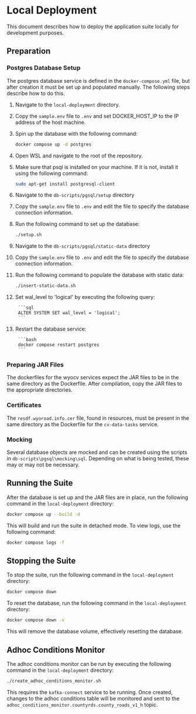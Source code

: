 # Local Deployment
This document describes how to deploy the application suite locally for development purposes.

## Preparation
### Postgres Database Setup
The postgres database service is defined in the `docker-compose.yml` file, but after creation it must be set up and populated manually. The following steps describe how to do this.
1. Navigate to the `local-deployment` directory.
1. Copy the `sample.env` file to `.env` and set DOCKER_HOST_IP to the IP address of the host machine.
1. Spin up the database with the following command:

    ```bash
    docker compose up -d postgres
    ```
1. Open WSL and navigate to the root of the repository.
1. Make sure that psql is installed on your machine. If it is not, install it using the following command:

    ```bash
    sudo apt-get install postgresql-client
    ```
1. Navigate to the `db-scripts/pgsql/setup` directory
1. Copy the `sample.env` file to `.env` and edit the file to specify the database connection information.
1. Run the following command to set up the database:

    ```bash
    ./setup.sh
    ```
1. Navigate to the `db-scripts/pgsql/static-data` directory
1. Copy the `sample.env` file to `.env` and edit the file to specify the database connection information.
1. Run the following command to populate the database with static data:

    ```bash
    ./insert-static-data.sh
    ```

1. Set wal_level to 'logical' by executing the following query:
    
        ```sql
        ALTER SYSTEM SET wal_level = 'logical';
        ```
1. Restart the database service:
    
        ```bash
        docker compose restart postgres
        ```

### Preparing JAR Files
The dockerfiles for the wyocv services expect the JAR files to be in the same directory as the Dockerfile. After compilation, copy the JAR files to the appropriate directories.

### Certificates
The `resdf.wyoroad.info.cer` file, found in resources, must be present in the same directory as the Dockerfile for the `cv-data-tasks` service.

### Mocking
Several database objects are mocked and can be created using the scripts in `db-scripts\pgsql\mocking\sql`. Depending on what is being tested, these may or may not be necessary.

## Running the Suite
After the database is set up and the JAR files are in place, run the following command in the `local-deployment` directory:

```bash
docker compose up --build -d
```

This will build and run the suite in detached mode. To view logs, use the following command:

```bash
docker compose logs -f
```

## Stopping the Suite
To stop the suite, run the following command in the `local-deployment` directory:

```bash
docker compose down
```

To reset the database, run the following command in the `local-deployment` directory:

```bash
docker compose down -v
```

This will remove the database volume, effectively resetting the database.

## Adhoc Conditions Monitor
The adhoc conditions monitor can be run by executing the following command in the `local-deployment` directory:

```bash
./create_adhoc_conditions_monitor.sh
```

This requires the `kafka-connect` service to be running. Once created, changes to the adhoc conditions table will be monitored and sent to the `adhoc_conditions_monitor.countyrds.county_roads_v1_h` topic.
